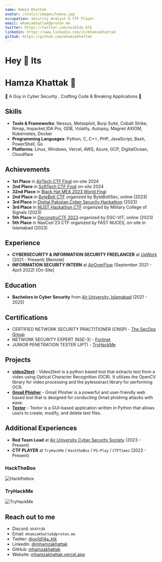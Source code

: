 ```yaml
---
name: Hamza Khattak
avatar: /static/images/hamxa.jpg
occupation: Security Analyst & CTF Player
email: mhamzakhattak@proton.me
twitter: https://twitter.com/oo1d14a_ktk
linkedin: https://www.linkedin.com/in/mhamzakhattak
github: https://github.com/mhamzakhattak
---
```


# Hey 👋 Its
# Hamza Khattak 👋
🚀 A Guy in Cyber Security . Crafting Code & Breaking Applications 👻


## Skills
- **Tools & Frameworks**: Nessus, Metasploit, Burp Suite, Cobalt Strike, Nmap, Impacket,IDA Pro, GDB, Volality, Autopsy, Magnet AXIOM, Kubernetes, Docker
- **Programming Languages**: Python, C, C++, PHP, JavaScript, Bash, PowerShell, Go
- **Platforms**: Linux, Windows, Vercel, AWS, Azure, GCP, DigitalOcean, Cloudflare

## Achievements
- **1st Place** in [AirTech CTF Final](https://auair.tech/) on-site 2024
- **2nd Place** in [SoftTech CTF Final](https://softecnu.org/) on-site 2024
- **32nd Place** in [Black Hat MEA 2023 World Final](https://blackhatmea.com/capture-the-flag)
- **2nd Place** in [ByteBolt CTF](https://www.byteboltsec.com/) organized by ByteBoltSec, online (2023)
- **3rd Place** in [Digital Pakistan Cyber Security Hackathon](https://cyberhackathon.pk/) (2023)
- **3rd Place** in [NUST Hackathon CTF](https://mcs.nust.edu.pk/) organized by Military College of Signals (2023)
- **5th Place** in [DeconstruCTF 2023](https://ctftime.org/event/2042/) organized by DSC-VIT, online (2023)
- **5th Place** in NasCon'23 CTF organized by FAST NUCES, on-site in Islamabad (2023)

## Experience

- **CYBERSECURITY & INFORMATION SECURITY FREELANCER** at [UpWork](https://www.upwork.com/) (2021 - Present) [Remote]
- **INFORMATION SECURITY INTERN** at [AirOverFlow](https://airoverflow.com/) (September 2021 - April 2022) [On-Site]

## Education

- **Bachelors in Cyber Security** from [Air University, Islamabad](https://au.edu.pk/) (2021 - 2025)

## Certifications

- CERTIFIED NETWORK SECURITY PRACTITIONER (CNSP) - [The SecOps Group](https://secops.group/product/certified-network-security-practitioner/)
- NETWORK SECURITY EXPERT (NSE-3) - [Fortinet](https://www.fortinet.com/nse-training)
- JUNIOR PENETRATION TESTER (JPT) - [TryHackMe](https://tryhackme.com/path/outline/jrpenetrationtester)

## Projects

- [**video2text**](https://github.com/mhamzakhattak/video2text) - Video2text is a python based tool that extracts text from a video using Optical Character Recognition (OCR). It utilizes the OpenCV library for video processing and the pytesseract library for performing OCR.
- [**Gmail Phisher**](https://github.com/mhamzakhattak/Gphisher) - Gmail Phisher is a powerful and user-friendly web based tool that is designed for conducting Gmail phishing attacks with ease.
- [**Textor**](https://github.com/mhamzakhattak/Textor) - Textor is a GUI-based application written in Python that allows users to create, modify, and delete text files.

## Additional Experiences

- **Red Team Lead** at [Air University Cyber Security Society](https://aucss.live/) (2023 - Present)
- **CTF PLAYER** at `TryHackMe` / `HacktheBox` / `PG-Play` / `CTFTimes` (2022 - Present)

### HackTheBox
![Hackthebox](/static/images/hackthebox.png)

### TryHackMe
![TryHackMe](/static/images/tryhackme.png)


## Reach out to me

- Discord: `kh4tt4k`
- Email: `mhamzakhattak@proton.me`
- Twitter: [@oo1d14a_ktk](https://twitter.com/oo1d14a_ktk)
- LinkedIn: [@mhamzakhattak](https://www.linkedin.com/in/mhamzakhattak)
- GitHub: [mhamzakhattak](https://github.com/mhamzakhattak)
- Website: [mhamzakhattak.vercel.app](https://mhamzakhattak.vercel.app)
